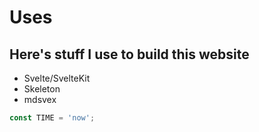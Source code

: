 # Uses

## Here's stuff I use to build this website

- Svelte/SvelteKit
- Skeleton
- mdsvex

```js
const TIME = 'now';
```
